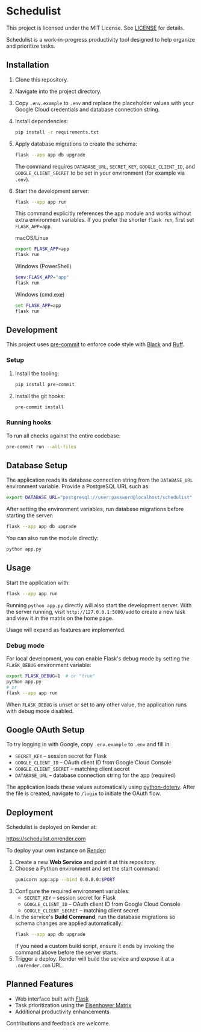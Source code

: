 # Schedulist

This project is licensed under the MIT License. See [LICENSE](LICENSE) for details.

Schedulist is a work-in-progress productivity tool designed to help organize and prioritize tasks.

## Installation

1. Clone this repository.
2. Navigate into the project directory.
3. Copy `.env.example` to `.env` and replace the placeholder values with your Google Cloud credentials and database connection string.

4. Install dependencies:
   ```bash
   pip install -r requirements.txt
   ```
5. Apply database migrations to create the schema:
   ```bash
   flask --app app db upgrade
   ```
   The command requires `DATABASE_URL`, `SECRET_KEY`, `GOOGLE_CLIENT_ID`, and `GOOGLE_CLIENT_SECRET` to be set in your environment (for example via `.env`).

6. Start the development server:
   ```bash
   flask --app app run
   ```
   This command explicitly references the app module and works without extra environment variables. If you prefer the shorter `flask run`, first set `FLASK_APP=app`.

   macOS/Linux
   ```bash
   export FLASK_APP=app
   flask run
   ```

   Windows (PowerShell)
   ```powershell
   $env:FLASK_APP="app"
   flask run
   ```

   Windows (cmd.exe)
   ```cmd
   set FLASK_APP=app
   flask run
   ```

## Development

This project uses [pre-commit](https://pre-commit.com/) to enforce code style
with [Black](https://black.readthedocs.io/en/stable/) and
[Ruff](https://docs.astral.sh/ruff/).

### Setup

1. Install the tooling:

   ```bash
   pip install pre-commit
   ```

2. Install the git hooks:

   ```bash
   pre-commit install
   ```

### Running hooks

To run all checks against the entire codebase:

```bash
pre-commit run --all-files
```

## Database Setup

The application reads its database connection string from the
`DATABASE_URL` environment variable. Provide a PostgreSQL URL such as:

```bash
export DATABASE_URL="postgresql://user:password@localhost/schedulist"
```

After setting the environment variables, run database migrations before
starting the server:

```bash
flask --app app db upgrade
```

You can also run the module directly:

```bash
python app.py
```

## Usage

Start the application with:

```bash
flask --app app run
```

Running `python app.py` directly will also start the development server. With
the server running, visit `http://127.0.0.1:5000/add` to create a new
task and view it in the matrix on the home page.

Usage will expand as features are implemented.

### Debug mode

For local development, you can enable Flask's debug mode by setting the
`FLASK_DEBUG` environment variable:

```bash
export FLASK_DEBUG=1  # or "true"
python app.py
# or
flask --app app run
```

When `FLASK_DEBUG` is unset or set to any other value, the application runs
with debug mode disabled.

## Google OAuth Setup

To try logging in with Google, copy `.env.example` to `.env` and fill in:

- `SECRET_KEY` – session secret for Flask
- `GOOGLE_CLIENT_ID` – OAuth client ID from Google Cloud Console
- `GOOGLE_CLIENT_SECRET` – matching client secret
- `DATABASE_URL` – database connection string for the app (required)

The application loads these values automatically using [python-dotenv](https://saurabh-kumar.com/python-dotenv). After
the file is created, navigate to `/login` to initiate the OAuth flow.

## Deployment

Schedulist is deployed on Render at:

https://schedulist.onrender.com

To deploy your own instance on [Render](https://render.com):

1. Create a new **Web Service** and point it at this repository.
2. Choose a Python environment and set the start command:
   ```bash
   gunicorn app:app --bind 0.0.0.0:$PORT
   ```
3. Configure the required environment variables:
   - `SECRET_KEY` – session secret for Flask
   - `GOOGLE_CLIENT_ID` – OAuth client ID from Google Cloud Console
   - `GOOGLE_CLIENT_SECRET` – matching client secret
4. In the service's **Build Command**, run the database migrations so schema
   changes are applied automatically:
   ```bash
   flask --app app db upgrade
   ```
   If you need a custom build script, ensure it ends by invoking the command
   above before the server starts.
5. Trigger a deploy. Render will build the service and expose it at a `.onrender.com` URL.

## Planned Features

- Web interface built with [Flask](https://flask.palletsprojects.com/)
- Task prioritization using the [Eisenhower Matrix](https://en.wikipedia.org/wiki/Time_management#The_Eisenhower_Method)
- Additional productivity enhancements

Contributions and feedback are welcome.
